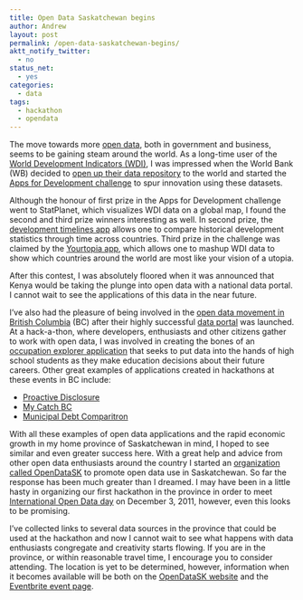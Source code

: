 ```yaml
---
title: Open Data Saskatchewan begins
author: Andrew
layout: post
permalink: /open-data-saskatchewan-begins/
aktt_notify_twitter:
  - no
status_net:
  - yes
categories:
  - data
tags:
  - hackathon
  - opendata
---
```

The move towards more [open data][1], both in government and business, seems to be gaining steam around the world. As a long-time user of the [World Development Indicators (WDI)][2], I was impressed when the World Bank (WB) decided to [open up their data repository][3] to the world and started the [Apps for Development challenge][4] to spur innovation using these datasets. 

Although the honour of first prize in the Apps for Development challenge went to StatPlanet, which visualizes WDI data on a global map, I found the second and third prize winners interesting as well. In second prize, the [development timelines app][5] allows one to compare historical development statistics through time across countries. Third prize in the challenge was claimed by the [Yourtopia app][6], which allows one to mashup WDI data to show which countries around the world are most like your vision of a utopia. 

After this contest, I was absolutely floored when it was announced that Kenya would be taking the plunge into open data with a national data portal. I cannot wait to see the applications of this data in the near future.

I&#8217;ve also had the pleasure of being involved in the [open data movement in British Columbia][7] (BC) after their highly successful [data portal][8] was launched. At a hack-a-thon, where developers, enthusiasts and other citizens gather to work with open data, I was involved in creating the bones of an [occupation explorer application][9] that seeks to put data into the hands of high school students as they make education decisions about their future careers. Other great examples of applications created in hackathons at these events in BC include: 

  * [Proactive Disclosure][10]
  * [My Catch BC][11]
  * [Municipal Debt Comparitron][12]

With all these examples of open data applications and the rapid economic growth in my home province of Saskatchewan in mind, I hoped to see similar and even greater success here. With a great help and advice from other open data enthusiasts around the country I started an [organization called OpenDataSK][13] to promote open data use in Saskatchewan. So far the response has been much greater than I dreamed. I may have been in a little hasty in organizing our first hackathon in the province in order to meet [International Open Data day][14] on December 3, 2011, however, even this looks to be promising. 

I&#8217;ve collected links to several data sources in the province that could be used at the hackathon and now I cannot wait to see what happens with data enthusiasts congregate and creativity starts flowing. If you are in the province, or within reasonable travel time, I encourage you to consider attending. The location is yet to be determined, however, information when it becomes available will be both on the [OpenDataSK website][13] and the [Eventbrite event page][15].

 [1]: http://en.wikipedia.org/wiki/Open_data
 [2]: http://data.worldbank.org/data-catalog/world-development-indicators
 [3]: http://data.worldbank.org/
 [4]: http://appsfordevelopment.challengepost.com/
 [5]: http://devtimelines.appspot.com/
 [6]: http://www.yourtopia.net/
 [7]: http://www.opendatabc.ca
 [8]: http://www.data.gov.bc.ca/
 [9]: http://www.opendatabc.ca/projects/bc-job-explorer.html
 [10]: http://www.proactivedisclosure.ca/
 [11]: http://mycatchbc.dev.opendatabc.ca/
 [12]: http://www.opendatabc.ca/municipal-debt-comparatron.html
 [13]: http://opendatask.ca
 [14]: http://www.opendataday.org
 [15]: http://opendatask1.eventbrite.com